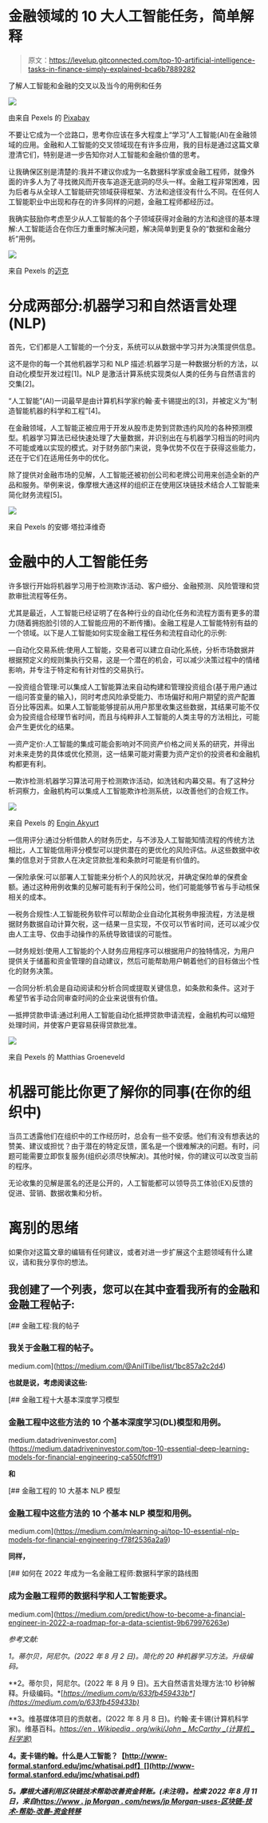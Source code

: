 # 金融领域的 10 大人工智能任务，简单解释

> 原文：<https://levelup.gitconnected.com/top-10-artificial-intelligence-tasks-in-finance-simply-explained-bca6b7889282>

了解人工智能和金融的交叉以及当今的用例和任务

![](img/634745c5e8a5f50b369f627f65e4a28c.png)

由来自 Pexels 的 [Pixabay](https://www.pexels.com/@pixabay/)

不要让它成为一个岔路口，思考你应该在多大程度上“学习”人工智能(AI)在金融领域的应用。金融和人工智能的交叉领域现在有许多应用，我的目标是通过这篇文章澄清它们，特别是进一步告知你对人工智能和金融价值的思考。

让我确保区别是清楚的:我并不建议你成为一名数据科学家或金融工程师，就像外面的许多人为了寻找微风而开夜车追逐无底洞的尽头一样。金融工程非常困难，因为后者与从全球人工智能研究领域获得框架、方法和途径没有什么不同。在任何人工智能职业中出现和存在的许多同样的问题，金融工程师都经历过。

我确实鼓励你考虑至少从人工智能的各个子领域获得对金融的方法和途径的基本理解:人工智能适合在你压力重重时解决问题，解决简单到更复杂的“数据和金融分析”用例。

![](img/4f4a951f58b5f5eb8b105eeeb9d6b595.png)

来自 Pexels 的[迈克](https://www.pexels.com/@mike-468229/)

# **分成两部分:机器学习和自然语言处理(NLP)**

首先，它们都是人工智能的一个分支，系统可以从数据中学习并为决策提供信息。

这不是你的每一个其他机器学习和 NLP 描述:机器学习是一种数据分析的方法，以自动化模型开发过程[1]。NLP 是激活计算系统实现类似人类的任务与自然语言的交集[2]。

“人工智能”(AI)一词最早是由计算机科学家约翰·麦卡锡提出的[3]，并被定义为“制造智能机器的科学和工程”[4]。

在金融领域，人工智能正被应用于开发从股市走势到贷款违约风险的各种预测模型。机器学习算法已经快速处理了大量数据，并识别出在与机器学习相当的时间内不可能或难以实现的模式。对于财务部门来说，竞争优势不仅在于获得这些能力，还在于它们在适用任务中的优化。

除了提供对金融市场的见解，人工智能还被初创公司和老牌公司用来创造全新的产品和服务。举例来说，像摩根大通这样的组织正在使用区块链技术结合人工智能来简化财务流程[5]。

![](img/a5c85ebef6b280e15a5002f93e92740f.png)

来自 Pexels 的安娜·塔拉泽维奇

# 金融中的人工智能任务

许多银行开始将机器学习用于检测欺诈活动、客户细分、金融预测、风险管理和贷款审批流程等任务。

尤其是最近，人工智能已经证明了在各种行业的自动化任务和流程方面有更多的潜力(随着拥抱脸引领的人工智能应用的不断传播)。金融工程是人工智能特别有益的一个领域。以下是人工智能如何实现金融工程任务和流程自动化的示例:

—自动化交易系统:使用人工智能，交易者可以建立自动化系统，分析市场数据并根据预定义的规则集执行交易，这是一个潜在的机会，可以减少决策过程中的情绪影响，并专注于特定和有针对性的交易执行。

—投资组合管理:可以集成人工智能算法来自动构建和管理投资组合(基于用户通过一组问答变量的输入)，同时考虑风险承受能力、市场偏好和用户期望的资产配置百分比等因素。如果人工智能能够提前从用户那里收集这些数据，其结果可能不仅会为投资组合经理节省时间，而且与纯粹非人工智能的人类主导的方法相比，可能会产生更优化的结果。

—资产定价:人工智能的集成可能会影响对不同资产价格之间关系的研究，并得出对未来走势的具体或优化预测，这一结果可能对需要为资产定价的投资者和金融机构都更有利。

—欺诈检测:机器学习算法可用于检测欺诈活动，如洗钱和内幕交易。有了这种分析洞察力，金融机构可以集成人工智能欺诈检测系统，以改善他们的合规工作。

![](img/425b16cdc51f6b9f1409058ec3e48013.png)

来自 Pexels 的 [Engin Akyurt](https://www.pexels.com/@enginakyurt/)

—信用评分:通过分析借款人的财务历史，与不涉及人工智能知情流程的传统方法相比，人工智能信用评分模型可以提供潜在的更优化的风险评估。从这些数据中收集的信息对于贷款人在决定贷款批准和条款时可能是有价值的。

—保险承保:可以部署人工智能来分析个人的风险状况，并确定保险单的保费金额。通过这种用例收集的见解可能有利于保险公司，他们可能能够节省与手动核保相关的成本。

—税务合规性:人工智能税务软件可以帮助企业自动化其税务申报流程，方法是根据财务数据自动计算欠税，这一结果一旦实现，不仅可以节省时间，还可以减少仅由人工主导、仅由手动操作的系统导致错误的可能性。

—财务规划:使用人工智能的个人财务应用程序可以根据用户的独特情况，为用户提供关于储蓄和资金管理的自动建议，然后可能帮助用户朝着他们的目标做出个性化的财务决策。

—合同分析:机会是自动阅读和分析合同或提取关键信息，如条款和条件。这对于希望节省手动合同审查时间的企业来说很有价值。

—抵押贷款申请:通过利用人工智能自动化抵押贷款申请流程，金融机构可以缩短处理时间，并使客户更容易获得贷款批准。

![](img/95ec9194504bbf3b5696d7b50190d1c1.png)

来自 Pexels 的 Matthias Groeneveld

# **机器可能比你更了解你的同事(在你的组织中)**

当员工透露他们在组织中的工作经历时，总会有一些不安感。他们有没有想表达的赞美、建议或担忧？由于潜在的特定反馈，匿名是一个很难解决的问题。有时，问题可能需要立即恢复服务(组织必须尽快解决)。其他时候，你的建议可以改变当前的程序。

无论收集的见解是匿名的还是公开的，人工智能都可以领导员工体验(EX)反馈的促进、营销、数据收集和分析。

# 离别的思绪

如果你对这篇文章的编辑有任何建议，或者对进一步扩展这个主题领域有什么建议，请和我分享你的想法。

## 我创建了一个列表，您可以在其中查看我所有的金融和金融工程帖子:

[](https://medium.com/@AnilTilbe/list/1bc857a2c2d4) [## 金融工程:我的帖子

### 我关于金融工程的帖子。

medium.com](https://medium.com/@AnilTilbe/list/1bc857a2c2d4) 

**也就是说，考虑阅读这些:**

[](https://medium.datadriveninvestor.com/top-10-essential-deep-learning-models-for-financial-engineering-ca550fcff91) [## 金融工程十大基本深度学习模型

### 金融工程中这些方法的 10 个基本深度学习(DL)模型和用例。

medium.datadriveninvestor.com](https://medium.datadriveninvestor.com/top-10-essential-deep-learning-models-for-financial-engineering-ca550fcff91) 

**和**

[](https://medium.com/mlearning-ai/top-10-essential-nlp-models-for-financial-engineering-f78f2536a2a9) [## 金融工程的 10 大基本 NLP 模型

### 金融工程中这些方法的 10 个基本 NLP 模型和用例。

medium.com](https://medium.com/mlearning-ai/top-10-essential-nlp-models-for-financial-engineering-f78f2536a2a9) 

**同样，**

[](https://medium.com/predict/how-to-become-a-financial-engineer-in-2022-a-roadmap-for-a-data-scientist-9b679976263e) [## 如何在 2022 年成为一名金融工程师:数据科学家的路线图

### 成为金融工程师的数据科学和人工智能要求。

medium.com](https://medium.com/predict/how-to-become-a-financial-engineer-in-2022-a-roadmap-for-a-data-scientist-9b679976263e) 

*参考文献:*

*1。蒂尔贝，阿尼尔。(2022 年 8 月 2 日)。简化的 20 种机器学习方法。升级编码。*[](https://medium.com/p/8fd728f70b19)

**2。蒂尔贝，阿尼尔。(2022 年 8 月 9 日)。五大自然语言处理方法:10 秒钟解释。升级编码。*[*https://medium.com/p/633fb459433b*](https://medium.com/p/633fb459433b)*

**3。维基媒体项目的贡献者。(2022 年 8 月 8 日)。约翰·麦卡锡(计算机科学家)。维基百科。*[*https://en . Wikipedia . org/wiki/John _ McCarthy _(计算机 _ 科学家)*](https://en.wikipedia.org/wiki/John_McCarthy_(computer_scientist))*

**4。麦卡锡约翰。什么是人工智能？【http://www-formal.stanford.edu/jmc/whatisai.pdf】[](http://www-formal.stanford.edu/jmc/whatisai.pdf)**

***5。摩根大通利用区块链技术帮助改善资金转账。(未注明)。检索 2022 年 8 月 11 日，来自*[*https://www . jp Morgan . com/news/jp Morgan-uses-区块链-技术-帮助-改善-资金转移*](https://www.jpmorgan.com/news/jpmorgan-uses-blockchain-technology-to-help-improve-money-transfers)**